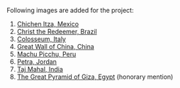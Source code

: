 Following images are added for the project:

1. [Chichen Itza, Mexico](https://en.wikipedia.org/wiki/Chichen_Itza)
2. [Christ the Redeemer, Brazil](https://en.wikipedia.org/wiki/Christ_the_Redeemer_(statue))
3. [Colosseum, Italy](https://en.wikipedia.org/wiki/Colosseum)
4. [Great Wall of China, China](https://en.wikipedia.org/wiki/Great_Wall_of_China)
5. [Machu Picchu, Peru](https://en.wikipedia.org/wiki/Machu_Picchu)
6. [Petra, Jordan](https://en.wikipedia.org/wiki/Petra)
7. [Taj Mahal, India](https://en.wikipedia.org/wiki/Taj_Mahal)
8. [The Great Pyramid of Giza, Egypt](https://en.wikipedia.org/wiki/Great_Pyramid_of_Giza) (honorary mention)
